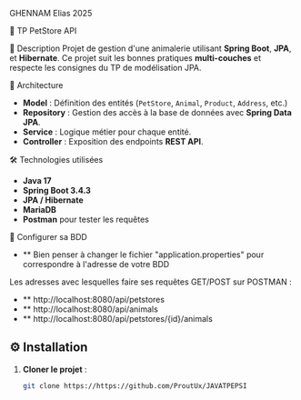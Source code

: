 GHENNAM Elias 2025

🏪 TP PetStore API

📌 Description
Projet de gestion d'une animalerie utilisant **Spring Boot**, **JPA**, et **Hibernate**. Ce projet suit les bonnes pratiques **multi-couches** et respecte les consignes du TP de modélisation JPA.

📁 Architecture
- **Model** : Définition des entités (`PetStore`, `Animal`, `Product`, `Address`, etc.)
- **Repository** : Gestion des accès à la base de données avec **Spring Data JPA**.
- **Service** : Logique métier pour chaque entité.
- **Controller** : Exposition des endpoints **REST API**.

🛠 Technologies utilisées
- **Java 17**  
- **Spring Boot 3.4.3**  
- **JPA / Hibernate**  
- **MariaDB**  
- **Postman** pour tester les requêtes  

💾 Configurer sa BDD 
- ** Bien penser à changer le fichier "application.properties" pour correspondre à l'adresse de votre BDD

Les adresses avec lesquelles faire ses requêtes GET/POST sur POSTMAN :


- ** http://localhost:8080/api/petstores
- ** http://localhost:8080/api/animals
- ** http://localhost:8080/api/petstores/{id}/animals

## ⚙️ Installation
1. **Cloner le projet** :
   ```bash
   git clone https://https://github.com/ProutUx/JAVATPEPSI
